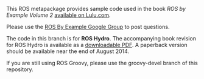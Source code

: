 This ROS metapackage provides sample code used in the book *ROS by Example Volume 2* [available on Lulu.com](http://www.lulu.com/shop/r-patrick-goebel/ros-by-example-volume-2-hydro/ebook/product-21735506.html).

Please use the [ROS By Example Google Group](https://groups.google.com/forum/#!forum/ros-by-example) to post questions.

The code in this branch is for **ROS Hydro**.  The accompanying book revision for ROS Hydro is available as a [downloadable PDF](http://www.lulu.com/shop/r-patrick-goebel/ros-by-example-volume-2-hydro/ebook/product-21735506.html).  A paperback version should be available near the end of August 2014.

If you are still using ROS Groovy, please use the groovy-devel branch of this repository.

